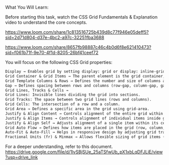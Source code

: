 What You Will Learn:

Before starting this task, watch the CSS Grid Fundamentals & Explanation video to understand the core concepts.

https://www.loom.com/share/1c813516725b439d8c77f946e05deff5?sid=2d71d804-d37e-4bc2-a97c-32251fba3688

https://www.loom.com/share/8657fb98887c46c4b0d6f8e621410473?sid=f061b71f-9e70-4f1d-8205-26bf41ceef72

You will focus on the following CSS Grid properties:

```md
Display → Enables grid by setting display: grid or display: inline-grid on a container.
Grid Container & Grid Items → The parent element is the grid container, and its children are grid items.
Grid Template Columns & Rows → Defines the number and size of columns and rows (grid-template-columns, grid-template-rows).
Gap → Defines spacing between rows and columns (row-gap, column-gap, gap).
Grid Lines, Tracks & Cells →
Grid Lines: Invisible lines dividing the grid into sections.
Grid Tracks: The space between two grid lines (rows and columns).
Grid Cells: The intersection of a row and a column.
Grid Area → Defines a specific area in the grid using grid-area.
Justify & Align Content → Controls alignment of the entire grid within the container (justify-content, align-content).
Justify & Align Items → Controls alignment of individual items inside grid cells (justify-items, align-items).
Justify & Align Self → Adjusts alignment of a single item within its cell (justify-self, align-self).
Grid Auto Flow → Defines how items are placed in the grid (row, column, dense).
Auto-Fit & Auto-Fill → Helps in responsive design by adjusting grid tracks dynamically.
Fractional Units (fr) & Minmax → Allows flexible sizing of grid items (fr units, minmax() function).
```

For a deeper understanding, refer to this document. https://drive.google.com/file/d/1lvSBjSUe_25aTSfwUb_pX1xbLqDFJLiE/view?usp=drive_link